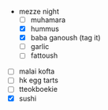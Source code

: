 - mezze night
	- [ ] muhamara
	- [x] hummus
	- [x] baba ganoush (tag it)
	- [ ] garlic 
	- [ ] fattoush
- [ ] malai kofta
- [ ] hk egg tarts
- [ ] tteokboekie
- [x] sushi
